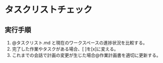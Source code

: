 # タスクリストチェック

## 実行手順

1. @タスクリスト.md と現在のワークスペースの進捗状況を比較する。
2. 完了した作業やタスクがある場合、[ ]を[x]に変える。
3. これまでの会話で計画の変更が生じた場合@作業計画書を適切に更新する。
